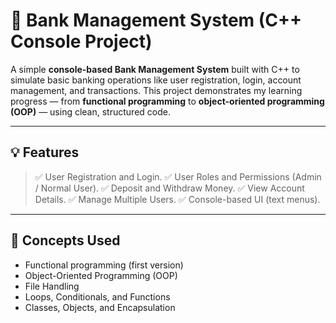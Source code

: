 # 🏦 Bank Management System (C++ Console Project)

A simple **console-based Bank Management System** built with C++ to simulate basic banking operations like 
user registration, login, account management, and transactions.
This project demonstrates my learning progress — from **functional programming** to **object-oriented 
programming (OOP)** — using clean, structured code.

---

## 💡 Features

> ✅ User Registration and Login.
> ✅ User Roles and Permissions (Admin / Normal User).
✅ Deposit and Withdraw Money.
✅ View Account Details.
✅ Manage Multiple Users.
✅ Console-based UI (text menus).

---

## 🧠 Concepts Used

- Functional programming (first version)
- Object-Oriented Programming (OOP)
- File Handling
- Loops, Conditionals, and Functions
- Classes, Objects, and Encapsulation


